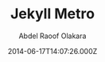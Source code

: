 ---
title: Jekyll Metro
github: 'https://github.com/olakara/JekyllMetro'
demo: 'https://abdelraoof.com'
author: Abdel Raoof Olakara
ssg:
  - Jekyll
cms:
  - No Cms
date: 2014-06-17T14:07:26.000Z
github_branch: master
description: A Metro based theme for Jekyll
stale: true
---